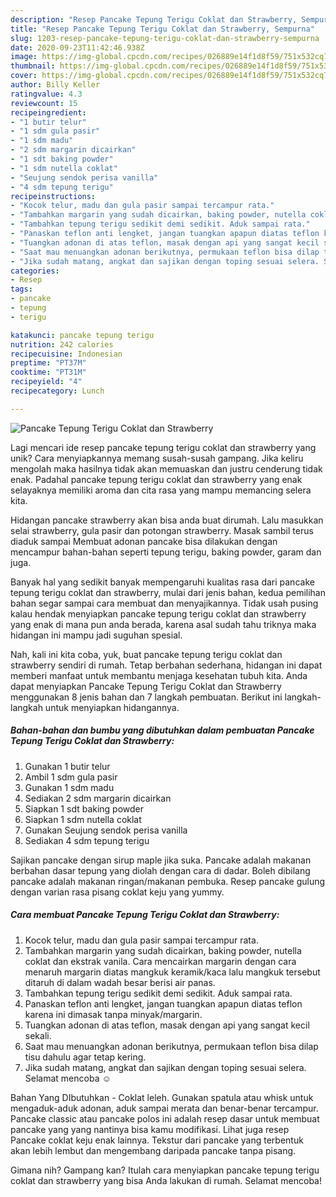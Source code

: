 ```yaml
---
description: "Resep Pancake Tepung Terigu Coklat dan Strawberry, Sempurna"
title: "Resep Pancake Tepung Terigu Coklat dan Strawberry, Sempurna"
slug: 1203-resep-pancake-tepung-terigu-coklat-dan-strawberry-sempurna
date: 2020-09-23T11:42:46.938Z
image: https://img-global.cpcdn.com/recipes/026889e14f1d8f59/751x532cq70/pancake-tepung-terigu-coklat-dan-strawberry-foto-resep-utama.jpg
thumbnail: https://img-global.cpcdn.com/recipes/026889e14f1d8f59/751x532cq70/pancake-tepung-terigu-coklat-dan-strawberry-foto-resep-utama.jpg
cover: https://img-global.cpcdn.com/recipes/026889e14f1d8f59/751x532cq70/pancake-tepung-terigu-coklat-dan-strawberry-foto-resep-utama.jpg
author: Billy Keller
ratingvalue: 4.3
reviewcount: 15
recipeingredient:
- "1 butir telur"
- "1 sdm gula pasir"
- "1 sdm madu"
- "2 sdm margarin dicairkan"
- "1 sdt baking powder"
- "1 sdm nutella coklat"
- "Seujung sendok perisa vanilla"
- "4 sdm tepung terigu"
recipeinstructions:
- "Kocok telur, madu dan gula pasir sampai tercampur rata."
- "Tambahkan margarin yang sudah dicairkan, baking powder, nutella coklat dan ekstrak vanila. Cara mencairkan margarin dengan cara menaruh margarin diatas mangkuk keramik/kaca lalu mangkuk tersebut ditaruh di dalam wadah besar berisi air panas."
- "Tambahkan tepung terigu sedikit demi sedikit. Aduk sampai rata."
- "Panaskan teflon anti lengket, jangan tuangkan apapun diatas teflon karena ini dimasak tanpa minyak/margarin."
- "Tuangkan adonan di atas teflon, masak dengan api yang sangat kecil sekali."
- "Saat mau menuangkan adonan berikutnya, permukaan teflon bisa dilap tisu dahulu agar tetap kering."
- "Jika sudah matang, angkat dan sajikan dengan toping sesuai selera. Selamat mencoba ☺️"
categories:
- Resep
tags:
- pancake
- tepung
- terigu

katakunci: pancake tepung terigu 
nutrition: 242 calories
recipecuisine: Indonesian
preptime: "PT37M"
cooktime: "PT31M"
recipeyield: "4"
recipecategory: Lunch

---
```



![Pancake Tepung Terigu Coklat dan Strawberry](https://img-global.cpcdn.com/recipes/026889e14f1d8f59/751x532cq70/pancake-tepung-terigu-coklat-dan-strawberry-foto-resep-utama.jpg)

Lagi mencari ide resep pancake tepung terigu coklat dan strawberry yang unik? Cara menyiapkannya memang susah-susah gampang. Jika keliru mengolah maka hasilnya tidak akan memuaskan dan justru cenderung tidak enak. Padahal pancake tepung terigu coklat dan strawberry yang enak selayaknya memiliki aroma dan cita rasa yang mampu memancing selera kita.

Hidangan pancake strawberry akan bisa anda buat dirumah. Lalu masukkan selai strawberry, gula pasir dan potongan strawberry. Masak sambil terus diaduk sampai Membuat adonan pancake bisa dilakukan dengan mencampur bahan-bahan seperti tepung terigu, baking powder, garam dan juga.

Banyak hal yang sedikit banyak mempengaruhi kualitas rasa dari pancake tepung terigu coklat dan strawberry, mulai dari jenis bahan, kedua pemilihan bahan segar sampai cara membuat dan menyajikannya. Tidak usah pusing kalau hendak menyiapkan pancake tepung terigu coklat dan strawberry yang enak di mana pun anda berada, karena asal sudah tahu triknya maka hidangan ini mampu jadi suguhan spesial.


Nah, kali ini kita coba, yuk, buat pancake tepung terigu coklat dan strawberry sendiri di rumah. Tetap berbahan sederhana, hidangan ini dapat memberi manfaat untuk membantu menjaga kesehatan tubuh kita. Anda dapat menyiapkan Pancake Tepung Terigu Coklat dan Strawberry menggunakan 8 jenis bahan dan 7 langkah pembuatan. Berikut ini langkah-langkah untuk menyiapkan hidangannya.

<!--inarticleads1-->

##### Bahan-bahan dan bumbu yang dibutuhkan dalam pembuatan Pancake Tepung Terigu Coklat dan Strawberry:

1. Gunakan 1 butir telur
1. Ambil 1 sdm gula pasir
1. Gunakan 1 sdm madu
1. Sediakan 2 sdm margarin dicairkan
1. Siapkan 1 sdt baking powder
1. Siapkan 1 sdm nutella coklat
1. Gunakan Seujung sendok perisa vanilla
1. Sediakan 4 sdm tepung terigu


Sajikan pancake dengan sirup maple jika suka. Pancake adalah makanan berbahan dasar tepung yang diolah dengan cara di dadar. Boleh dibilang pancake adalah makanan ringan/makanan pembuka. Resep pancake gulung dengan varian rasa pisang coklat keju yang yummy. 

<!--inarticleads2-->

##### Cara membuat Pancake Tepung Terigu Coklat dan Strawberry:

1. Kocok telur, madu dan gula pasir sampai tercampur rata.
1. Tambahkan margarin yang sudah dicairkan, baking powder, nutella coklat dan ekstrak vanila. Cara mencairkan margarin dengan cara menaruh margarin diatas mangkuk keramik/kaca lalu mangkuk tersebut ditaruh di dalam wadah besar berisi air panas.
1. Tambahkan tepung terigu sedikit demi sedikit. Aduk sampai rata.
1. Panaskan teflon anti lengket, jangan tuangkan apapun diatas teflon karena ini dimasak tanpa minyak/margarin.
1. Tuangkan adonan di atas teflon, masak dengan api yang sangat kecil sekali.
1. Saat mau menuangkan adonan berikutnya, permukaan teflon bisa dilap tisu dahulu agar tetap kering.
1. Jika sudah matang, angkat dan sajikan dengan toping sesuai selera. Selamat mencoba ☺️


Bahan Yang DIbutuhkan  - Coklat leleh. Gunakan spatula atau whisk untuk mengaduk-aduk adonan, aduk sampai merata dan benar-benar tercampur. Pancake classic atau pancake polos ini adalah resep dasar untuk membuat pancake yang yang nantinya bisa kamu modifikasi. Lihat juga resep Pancake coklat keju enak lainnya. Tekstur dari pancake yang terbentuk akan lebih lembut dan mengembang daripada pancake tanpa pisang. 

Gimana nih? Gampang kan? Itulah cara menyiapkan pancake tepung terigu coklat dan strawberry yang bisa Anda lakukan di rumah. Selamat mencoba!
